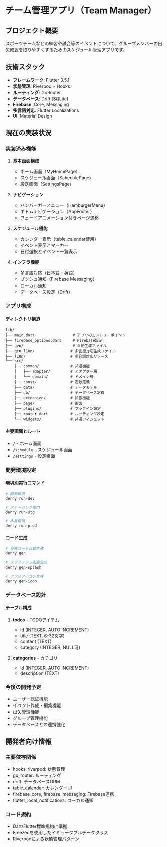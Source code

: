 # チーム管理アプリ（Team Manager）

## プロジェクト概要
スポーツチームなどの練習や試合等のイベントについて、グループメンバーの出欠確認を取りやすくするためのスケジュール管理アプリです。

## 技術スタック
- **フレームワーク**: Flutter 3.5.1
- **状態管理**: Riverpod + Hooks
- **ルーティング**: GoRouter
- **データベース**: Drift (SQLite)
- **Firebase**: Core, Messaging
- **多言語対応**: Flutter Localizations
- **UI**: Material Design

## 現在の実装状況

### 実装済み機能
1. **基本画面構成**
   - ホーム画面（MyHomePage）
   - スケジュール画面（SchedulePage）
   - 設定画面（SettingsPage）

2. **ナビゲーション**
   - ハンバーガーメニュー（HamburgerMenu）
   - ボトムナビゲーション（AppFooter）
   - フェードアニメーション付きページ遷移

3. **スケジュール機能**
   - カレンダー表示（table_calendar使用）
   - イベント表示とマーカー
   - 日付選択とイベント一覧表示

4. **インフラ機能**
   - 多言語対応（日本語・英語）
   - プッシュ通知（Firebase Messaging）
   - ローカル通知
   - データベース設定（Drift）

### アプリ構成

#### ディレクトリ構造
```
lib/
├── main.dart                 # アプリのエントリーポイント
├── firebase_options.dart     # Firebase設定
├── gen/                      # 自動生成ファイル
├── gen_l10n/                # 多言語対応生成ファイル
├── l10n/                    # 多言語対応リソース
└── src/
    ├── common/              # 共通機能
    │   ├── adapter/         # アダプター層
    │   └── domain/          # ドメイン層
    ├── const/               # 定数定義
    ├── data/                # データモデル
    ├── db/                  # データベース定義
    ├── extension/           # 拡張機能
    ├── page/                # 画面
    ├── plugins/             # プラグイン設定
    ├── router.dart          # ルーティング設定
    └── widgets/             # 共通ウィジェット
```

#### 主要画面とルート
- `/` - ホーム画面
- `/schedule` - スケジュール画面
- `/settings` - 設定画面

### 開発環境設定

#### 環境別実行コマンド
```bash
# 開発環境
derry run-dev

# ステージング環境  
derry run-stg

# 本番環境
derry run-prod
```

#### コード生成
```bash
# 各種コード自動生成
derry gen

# スプラッシュ画面生成
derry gen-splash

# アプリアイコン生成
derry gen-icon
```

### データベース設計

#### テーブル構成
1. **todos** - TODOアイテム
   - id (INTEGER, AUTO INCREMENT)
   - title (TEXT, 6-32文字)
   - content (TEXT)
   - category (INTEGER, NULL可)

2. **categories** - カテゴリ
   - id (INTEGER, AUTO INCREMENT)
   - description (TEXT)

### 今後の開発予定
- ユーザー認証機能
- イベント作成・編集機能
- 出欠管理機能
- グループ管理機能
- データベースとの連携強化

## 開発者向け情報

### 主要依存関係
- hooks_riverpod: 状態管理
- go_router: ルーティング
- drift: データベースORM
- table_calendar: カレンダーUI
- firebase_core, firebase_messaging: Firebase連携
- flutter_local_notifications: ローカル通知

### コード規約
- Dart/Flutter標準規約に準拠
- Freezedを使用したイミュータブルデータクラス
- Riverpodによる状態管理パターン